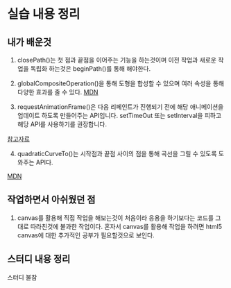 # 실습 내용 정리



## 내가 배운것

1. closePath()는 첫 점과 끝점을 이어주는 기능을 하는것이며 이전 작업과 새로운 작업을 독립화 하는것은 beginPath()를 통해 해야한다.

2. globalCompositeOperation()을 통해 도형을 합성할 수 있으며 여러 속성을 통해 다양한 효과를 줄 수 있다.
[MDN](https://developer.mozilla.org/ko/docs/Web/HTML/Canvas/Tutorial/Compositing)

3. requestAnimationFrame()은 다음 리페인트가 진행되기 전에 해당 애니메이션을 업데이트 하도록 만들어주는 API입니다.
setTimeOut 또는 setInterval을 피하고 해당 API를 사용하기를 권장합니다.

[참고자료](https://developers.google.com/web/fundamentals/performance/rendering/optimize-javascript-execution?hl=ko)

4. quadraticCurveTo()는 시작점과 끝점 사이의 점을 통해 곡선을 그릴 수 있도록 도와주는 API다.

[MDN](https://developer.mozilla.org/en-US/docs/Web/API/CanvasRenderingContext2D/quadraticCurveTo)


## 작업하면서 아쉬웠던 점

1. canvas를 활용해 직접 작업을 해보는것이 처음이라 응용을 하기보다는 코드를 그대로 따라친것에 불과한 작업이다.
혼자서 canvas를 활용해 작업을 하려면 html5 canvas에 대한 추가적인 공부가 필요할것으로 보인다.



## 스터디 내용 정리

스터디 불참